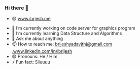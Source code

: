 ### Hi there 👋

- 😄   www.ibrjesh.me

<!--
**ibrijesh/ibrijesh** is a ✨ _special_ ✨ repository because its `README.md` (this file) appears on your GitHub profile.
-->

- 🔭 I’m currently working on code server for graphics program
- 🌱 I’m currently learning Data Structure and Algorithms
- 💬 Ask me about anything
- 📫 How to reach me: brijeshyadavjthj@gmail.com ,www.linkedin.com/in/ibrijesh
- 😄 Pronouns: He / Him
- ⚡ Fun fact: Siiuuuu 


